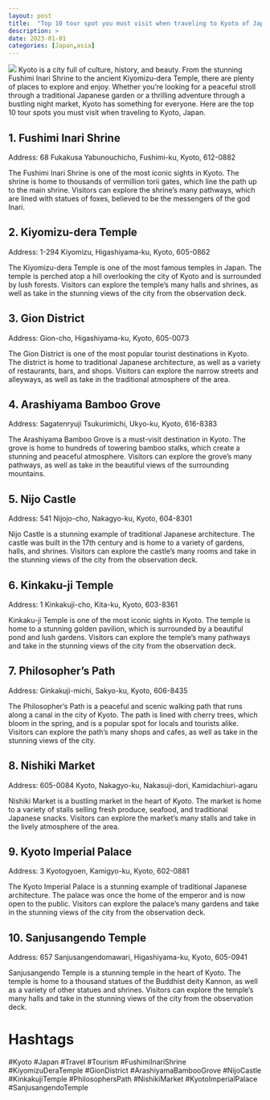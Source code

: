 ```yaml
---
layout: post
title:  "Top 10 tour spot you must visit when traveling to Kyoto of Japan"
description: >
date: 2023-01-01
categories: [Japan,asia]
---
```

<img src="https://source.unsplash.com/1600x900/?kyoto,japan">
Kyoto is a city full of culture, history, and beauty. From the stunning Fushimi Inari Shrine to the ancient Kiyomizu-dera Temple, there are plenty of places to explore and enjoy. Whether you’re looking for a peaceful stroll through a traditional Japanese garden or a thrilling adventure through a bustling night market, Kyoto has something for everyone. Here are the top 10 tour spots you must visit when traveling to Kyoto, Japan. 

## 1. Fushimi Inari Shrine 
Address: 68 Fukakusa Yabunouchicho, Fushimi-ku, Kyoto, 612-0882

The Fushimi Inari Shrine is one of the most iconic sights in Kyoto. The shrine is home to thousands of vermillion torii gates, which line the path up to the main shrine. Visitors can explore the shrine’s many pathways, which are lined with statues of foxes, believed to be the messengers of the god Inari.

## 2. Kiyomizu-dera Temple 
Address: 1-294 Kiyomizu, Higashiyama-ku, Kyoto, 605-0862

The Kiyomizu-dera Temple is one of the most famous temples in Japan. The temple is perched atop a hill overlooking the city of Kyoto and is surrounded by lush forests. Visitors can explore the temple’s many halls and shrines, as well as take in the stunning views of the city from the observation deck.

## 3. Gion District 
Address: Gion-cho, Higashiyama-ku, Kyoto, 605-0073

The Gion District is one of the most popular tourist destinations in Kyoto. The district is home to traditional Japanese architecture, as well as a variety of restaurants, bars, and shops. Visitors can explore the narrow streets and alleyways, as well as take in the traditional atmosphere of the area.

## 4. Arashiyama Bamboo Grove 
Address: Sagatenryuji Tsukurimichi, Ukyo-ku, Kyoto, 616-8383

The Arashiyama Bamboo Grove is a must-visit destination in Kyoto. The grove is home to hundreds of towering bamboo stalks, which create a stunning and peaceful atmosphere. Visitors can explore the grove’s many pathways, as well as take in the beautiful views of the surrounding mountains.

## 5. Nijo Castle 
Address: 541 Nijojo-cho, Nakagyo-ku, Kyoto, 604-8301

Nijo Castle is a stunning example of traditional Japanese architecture. The castle was built in the 17th century and is home to a variety of gardens, halls, and shrines. Visitors can explore the castle’s many rooms and take in the stunning views of the city from the observation deck.

## 6. Kinkaku-ji Temple 
Address: 1 Kinkakuji-cho, Kita-ku, Kyoto, 603-8361

Kinkaku-ji Temple is one of the most iconic sights in Kyoto. The temple is home to a stunning golden pavilion, which is surrounded by a beautiful pond and lush gardens. Visitors can explore the temple’s many pathways and take in the stunning views of the city from the observation deck.

## 7. Philosopher’s Path 
Address: Ginkakuji-michi, Sakyo-ku, Kyoto, 606-8435

The Philosopher’s Path is a peaceful and scenic walking path that runs along a canal in the city of Kyoto. The path is lined with cherry trees, which bloom in the spring, and is a popular spot for locals and tourists alike. Visitors can explore the path’s many shops and cafes, as well as take in the stunning views of the city.

## 8. Nishiki Market 
Address: 605-0084 Kyoto, Nakagyo-ku, Nakasuji-dori, Kamidachiuri-agaru

Nishiki Market is a bustling market in the heart of Kyoto. The market is home to a variety of stalls selling fresh produce, seafood, and traditional Japanese snacks. Visitors can explore the market’s many stalls and take in the lively atmosphere of the area.

## 9. Kyoto Imperial Palace 
Address: 3 Kyotogyoen, Kamigyo-ku, Kyoto, 602-0881

The Kyoto Imperial Palace is a stunning example of traditional Japanese architecture. The palace was once the home of the emperor and is now open to the public. Visitors can explore the palace’s many gardens and take in the stunning views of the city from the observation deck.

## 10. Sanjusangendo Temple 
Address: 657 Sanjusangendomawari, Higashiyama-ku, Kyoto, 605-0941

Sanjusangendo Temple is a stunning temple in the heart of Kyoto. The temple is home to a thousand statues of the Buddhist deity Kannon, as well as a variety of other statues and shrines. Visitors can explore the temple’s many halls and take in the stunning views of the city from the observation deck.

# Hashtags
#Kyoto #Japan #Travel #Tourism #FushimiInariShrine #KiyomizuDeraTemple #GionDistrict #ArashiyamaBambooGrove #NijoCastle #KinkakujiTemple #PhilosophersPath #NishikiMarket #KyotoImperialPalace #SanjusangendoTemple